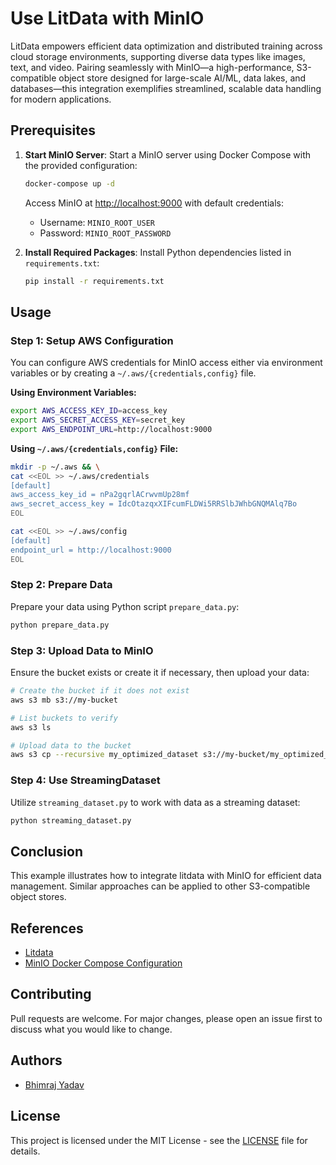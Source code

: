 # Use LitData with MinIO

LitData empowers efficient data optimization and distributed training across cloud storage environments, supporting diverse data types like images, text, and video. Pairing seamlessly with MinIO—a high-performance, S3-compatible object store designed for large-scale AI/ML, data lakes, and databases—this integration exemplifies streamlined, scalable data handling for modern applications.

## Prerequisites

1. **Start MinIO Server**:
   Start a MinIO server using Docker Compose with the provided configuration:

   ```bash
   docker-compose up -d
   ```

   Access MinIO at [http://localhost:9000](http://localhost:9000) with default credentials:

   - Username: `MINIO_ROOT_USER`
   - Password: `MINIO_ROOT_PASSWORD`

2. **Install Required Packages**:
   Install Python dependencies listed in `requirements.txt`:

   ```bash
   pip install -r requirements.txt
   ```

## Usage

### Step 1: Setup AWS Configuration

You can configure AWS credentials for MinIO access either via environment variables or by creating a `~/.aws/{credentials,config}` file.

**Using Environment Variables:**

```bash
export AWS_ACCESS_KEY_ID=access_key
export AWS_SECRET_ACCESS_KEY=secret_key
export AWS_ENDPOINT_URL=http://localhost:9000
```

**Using `~/.aws/{credentials,config}` File:**

```bash
mkdir -p ~/.aws && \
cat <<EOL >> ~/.aws/credentials
[default]
aws_access_key_id = nPa2gqrlACrwvmUp28mf
aws_secret_access_key = IdcOtazqxXIFcumFLDWi5RRSlbJWhbGNQMAlq7Bo
EOL

cat <<EOL >> ~/.aws/config
[default]
endpoint_url = http://localhost:9000
EOL
```

### Step 2: Prepare Data

Prepare your data using Python script `prepare_data.py`:

```bash
python prepare_data.py
```

### Step 3: Upload Data to MinIO

Ensure the bucket exists or create it if necessary, then upload your data:

```bash
# Create the bucket if it does not exist
aws s3 mb s3://my-bucket

# List buckets to verify
aws s3 ls

# Upload data to the bucket
aws s3 cp --recursive my_optimized_dataset s3://my-bucket/my_optimized_dataset
```

### Step 4: Use StreamingDataset

Utilize `streaming_dataset.py` to work with data as a streaming dataset:

```bash
python streaming_dataset.py
```

## Conclusion

This example illustrates how to integrate litdata with MinIO for efficient data management. Similar approaches can be applied to other S3-compatible object stores.

## References

- [Litdata](https://github.com/Lightning-AI/litdata)
- [MinIO Docker Compose Configuration](https://github.com/minio/minio/blob/master/docs/orchestration/docker-compose/docker-compose.yaml)

## Contributing

Pull requests are welcome. For major changes, please open an issue first to discuss what you would like to change.

## Authors

- [Bhimraj Yadav](https://github.com/bhimrazy)

## License

This project is licensed under the MIT License - see the [LICENSE](LICENSE) file for details.
